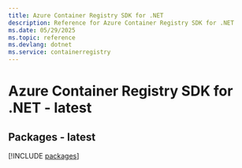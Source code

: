 ```yaml
---
title: Azure Container Registry SDK for .NET
description: Reference for Azure Container Registry SDK for .NET
ms.date: 05/29/2025
ms.topic: reference
ms.devlang: dotnet
ms.service: containerregistry
---
```

# Azure Container Registry SDK for .NET - latest
## Packages - latest
[!INCLUDE [packages](container-registry-index.md)]